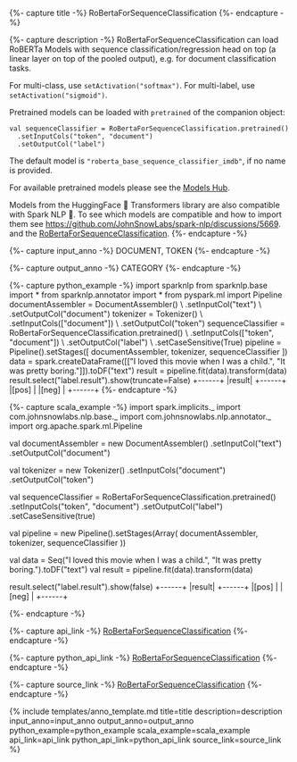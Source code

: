 {%- capture title -%}
RoBertaForSequenceClassification
{%- endcapture -%}

{%- capture description -%}
RoBertaForSequenceClassification can load RoBERTa Models with sequence classification/regression head on top
(a linear layer on top of the pooled output), e.g. for document classification tasks.

For multi-class, use `setActivation("softmax")`. For multi-label, use `setActivation("sigmoid")`.

Pretrained models can be loaded with `pretrained` of the companion object:
```
val sequenceClassifier = RoBertaForSequenceClassification.pretrained()
  .setInputCols("token", "document")
  .setOutputCol("label")
```
The default model is `"roberta_base_sequence_classifier_imdb"`, if no name is provided.

For available pretrained models please see the [Models Hub](https://sparknlp.org/models?task=Text+Classification).

Models from the HuggingFace 🤗 Transformers library are also compatible with Spark NLP 🚀. To see which models are
compatible and how to import them see https://github.com/JohnSnowLabs/spark-nlp/discussions/5669.
and the [RoBertaForSequenceClassification](https://github.com/JohnSnowLabs/spark-nlp/blob/master/src/test/scala/com/johnsnowlabs/nlp/annotators/classifier/dl/RoBertaForSequenceClassificationTestSpec.scala).
{%- endcapture -%}

{%- capture input_anno -%}
DOCUMENT, TOKEN
{%- endcapture -%}

{%- capture output_anno -%}
CATEGORY
{%- endcapture -%}

{%- capture python_example -%}
import sparknlp
from sparknlp.base import *
from sparknlp.annotator import *
from pyspark.ml import Pipeline
documentAssembler = DocumentAssembler() \\
    .setInputCol("text") \\
    .setOutputCol("document")
tokenizer = Tokenizer() \\
    .setInputCols(["document"]) \\
    .setOutputCol("token")
sequenceClassifier = RoBertaForSequenceClassification.pretrained() \\
    .setInputCols(["token", "document"]) \\
    .setOutputCol("label") \\
    .setCaseSensitive(True)
pipeline = Pipeline().setStages([
    documentAssembler,
    tokenizer,
    sequenceClassifier
])
data = spark.createDataFrame([["I loved this movie when I was a child.", "It was pretty boring."]]).toDF("text")
result = pipeline.fit(data).transform(data)
result.select("label.result").show(truncate=False)
+------+
|result|
+------+
|[pos] |
|[neg] |
+------+
{%- endcapture -%}

{%- capture scala_example -%}
import spark.implicits._
import com.johnsnowlabs.nlp.base._
import com.johnsnowlabs.nlp.annotator._
import org.apache.spark.ml.Pipeline

val documentAssembler = new DocumentAssembler()
  .setInputCol("text")
  .setOutputCol("document")

val tokenizer = new Tokenizer()
  .setInputCols("document")
  .setOutputCol("token")

val sequenceClassifier = RoBertaForSequenceClassification.pretrained()
  .setInputCols("token", "document")
  .setOutputCol("label")
  .setCaseSensitive(true)

val pipeline = new Pipeline().setStages(Array(
  documentAssembler,
  tokenizer,
  sequenceClassifier
))

val data = Seq("I loved this movie when I was a child.", "It was pretty boring.").toDF("text")
val result = pipeline.fit(data).transform(data)

result.select("label.result").show(false)
+------+
|result|
+------+
|[pos] |
|[neg] |
+------+

{%- endcapture -%}

{%- capture api_link -%}
[RoBertaForSequenceClassification](/api/com/johnsnowlabs/nlp/annotators/classifier/dl/RoBertaForSequenceClassification)
{%- endcapture -%}

{%- capture python_api_link -%}
[RoBertaForSequenceClassification](/api/python/reference/autosummary/sparknlp/annotator/classifier_dl/roberta_for_sequence_classification/index.html#sparknlp.annotator.classifier_dl.roberta_for_sequence_classification.RoBertaForSequenceClassification)
{%- endcapture -%}

{%- capture source_link -%}
[RoBertaForSequenceClassification](https://github.com/JohnSnowLabs/spark-nlp/tree/master/src/main/scala/com/johnsnowlabs/nlp/annotators/classifier/dl/RoBertaForSequenceClassification.scala)
{%- endcapture -%}

{% include templates/anno_template.md
title=title
description=description
input_anno=input_anno
output_anno=output_anno
python_example=python_example
scala_example=scala_example
api_link=api_link
python_api_link=python_api_link
source_link=source_link
%}
